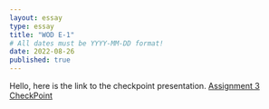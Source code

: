 ```yaml
---
layout: essay
type: essay
title: "WOD E-1"
# All dates must be YYYY-MM-DD format!
date: 2022-08-26
published: true
---
```


Hello, here is the link to the checkpoint presentation. [Assignment 3 CheckPoint](https://youtu.be/EQDEDPAYpKQ)
